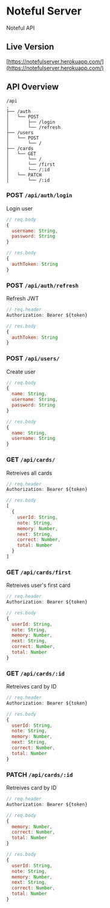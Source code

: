 # Noteful Server

Noteful API

## Live Version

[https://notefulserver.herokuapp.com/](https://notefulserver.herokuapp.com/)

## API Overview

```text
/api
.
├── /auth
│   └── POST
│       ├── /login
│       └── /refresh
├── /users
│   └── POST
│       └── /
├── /cards
│   └── GET
│       └── /
│       └── /first
│       └── /:id
│   └── PATCH
│       └── /:id
```

### POST `/api/auth/login`
Login user
```js
// req.body
{
  username: String,
  password: String
}

// res.body
{
  authToken: String
}
```

### POST `/api/auth/refresh`
Refresh JWT
```js
// req.header
Authorization: Bearer ${token}

// res.body
{
  authToken: String
}
```

### POST `/api/users/`
Create user
```js
// req.body
{
  name: String,
  username: String,
  password: String
}

// res.body
{
  name: String,
  username: String
}
```

### GET `/api/cards/`
Retreives all cards
```js
// req.header
Authorization: Bearer ${token}

// res.body
[
  {
    userId: String,
    note: String,
    memory: Number,
    next: String,
    correct: Number,
    total: Number
  }
]
```

### GET `/api/cards/first`
Retreives user's first card
```js
// req.header
Authorization: Bearer ${token}

// res.body
{
  userId: String,
  note: String,
  memory: Number,
  next: String,
  correct: Number,
  total: Number
}

```

### GET `/api/cards/:id`
Retreives card by ID
```js
// req.header
Authorization: Bearer ${token}

// res.body
{
  userId: String,
  note: String,
  memory: Number,
  next: String,
  correct: Number,
  total: Number
}
```

### PATCH `/api/cards/:id`
Retreives card by ID
```js
// req.header
Authorization: Bearer ${token}

// req.body
{
  memory: Number,
  correct: Number,
  total: Number
}

// res.body
{
  userId: String,
  note: String,
  memory: Number,
  next: String,
  correct: Number,
  total: Number
}
```
